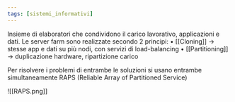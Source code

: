 ```yaml
---
tags: [sistemi_informativi]
---
```

Insieme di elaboratori che condividono il carico lavorativo, applicazioni e dati.
Le server farm sono realizzate secondo 2 principi:
	• [[Cloning]] -> stesse app e dati su più nodi, con servizi di load-balancing
	• [[Partitioning]] ->  duplicazione hardware, ripartizione carico

Per risolvere i problemi di entrambe le soluzioni si usano entrambe simultaneamente RAPS (Reliable Array of Partitioned Service)

![[RAPS.png]]

